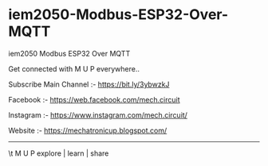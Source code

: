 # iem2050-Modbus-ESP32-Over-MQTT
iem2050 Modbus ESP32 Over MQTT



Get connected with M U P everywhere..

Subscribe Main Channel :- https://bit.ly/3ybwzkJ

Facebook :- https://web.facebook.com/mech.circuit

Instagram :- https://www.instagram.com/mech.circuit/

Website :- https://mechatronicup.blogspot.com/


__________________________________________________________

             
\t          M U P
explore | learn | share
